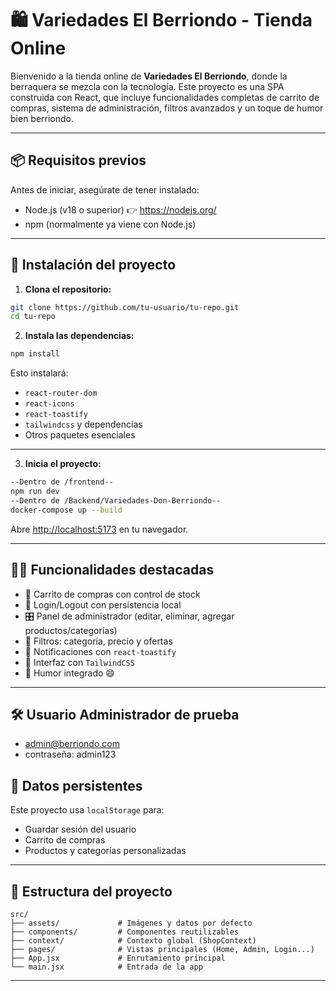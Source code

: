 # 🛍️ Variedades El Berriondo - Tienda Online

Bienvenido a la tienda online de **Variedades El Berriondo**, donde la berraquera se mezcla con la tecnología. Este proyecto es una SPA construida con React, que incluye funcionalidades completas de carrito de compras, sistema de administración, filtros avanzados y un toque de humor bien berriondo.

---

## 📦 Requisitos previos

Antes de iniciar, asegúrate de tener instalado:

- Node.js (v18 o superior) 👉 https://nodejs.org/
- npm (normalmente ya viene con Node.js)

---

## 🚀 Instalación del proyecto

1. **Clona el repositorio:**
```bash
git clone https://github.com/tu-usuario/tu-repo.git
cd tu-repo
```

2. **Instala las dependencias:**
```bash
npm install
```

Esto instalará:
- `react-router-dom`
- `react-icons`
- `react-toastify`
- `tailwindcss` y dependencias
- Otros paquetes esenciales

---

3. **Inicia el proyecto:**
```bash
--Dentro de /frontend--
npm run dev
--Dentro de /Backend/Variedades-Don-Berriondo--
docker-compose up --build
```
Abre [http://localhost:5173](http://localhost:5173) en tu navegador.

---

## 👨‍💻 Funcionalidades destacadas

- 🛒 Carrito de compras con control de stock
- 🔐 Login/Logout con persistencia local
- 🎛️ Panel de administrador (editar, eliminar, agregar productos/categorías)
- 🎯 Filtros: categoría, precio y ofertas
- 🔔 Notificaciones con `react-toastify`
- 🌈 Interfaz con `TailwindCSS`
- 🧠 Humor integrado 😄

---

## 🛠️ Usuario Administrador de prueba
- admin@berriondo.com
- contraseña: admin123


## 🧼 Datos persistentes

Este proyecto usa `localStorage` para:
- Guardar sesión del usuario
- Carrito de compras
- Productos y categorías personalizadas

---

## 📂 Estructura del proyecto

```
src/
├── assets/             # Imágenes y datos por defecto
├── components/         # Componentes reutilizables
├── context/            # Contexto global (ShopContext)
├── pages/              # Vistas principales (Home, Admin, Login...)
├── App.jsx             # Enrutamiento principal
└── main.jsx            # Entrada de la app
```

---
